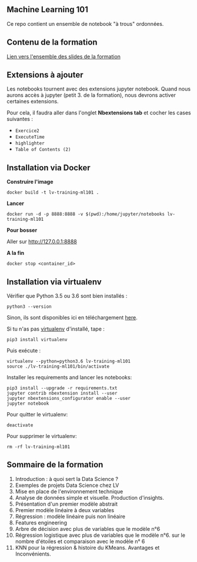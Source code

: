 ## Machine Learning 101 ##

Ce repo contient un ensemble de notebook "à trous" ordonnées.

## Contenu de la formation

[Lien vers l'ensemble des slides de la formation](https://docs.google.com/presentation/d/1UkE6inFQK_Y0cv-yHPYJ0JjxtAihAPQDoY0HYbeL3Js/edit?usp=sharing)

## Extensions à ajouter
Les notebooks tournent avec des extensions jupyter notebook.
Quand nous aurons accès à jupyter (petit 3. de la formation), nous devrons activer certaines extensions.

Pour cela, il faudra aller dans l'onglet __Nbextensions tab__ et cocher les cases suivantes :
+ `Exercice2`
+ `ExecuteTime`
+ `highlighter`
+ `Table of Contents (2)`

## Installation via Docker

__Construire l'image__

```
docker build -t lv-training-ml101 .
```

__Lancer__

```
docker run -d -p 8888:8888 -v $(pwd):/home/jupyter/notebooks lv-training-ml101
```

__Pour bosser__

Aller sur http://127.0.0.1:8888

__A la fin__

```
docker stop <container_id>
```

## Installation via virtualenv

Vérifier que Python 3.5 ou 3.6 sont bien installés :

```
python3 --version
```

Sinon, ils sont disponibles ici en téléchargement [here](https://www.python.org/downloads/release/python-368/).

Si tu n'as pas [virtualenv](https://pypi.org/project/virtualenv/) d'installé, tape :

```
pip3 install virtualenv
```

Puis exécute :
```
virtualenv --python=python3.6 lv-training-ml101
source ./lv-training-ml101/bin/activate
```

Installer les requirements and lancer les notebooks:

```
pip3 install --upgrade -r requirements.txt
jupyter contrib nbextension install --user
jupyter nbextensions_configurator enable --user
jupyter notebook
```

Pour quitter le virtualenv:

```
deactivate
```

Pour supprimer le virtualenv:

```
rm -rf lv-training-ml101
```




## Sommaire de la formation

1. Introduction : à quoi sert la Data Science ?
2. Exemples de projets Data Science chez LV
3. Mise en place de l'environnement technique
4. Analyse de données simple et visuelle. Production d'insights.
5. Présentation d'un premier modèle abstrait
6. Premier modèle linéaire à deux variables
7. Régression : modèle linéaire puis non linéaire
8. Features engineering
9. Arbre de décision avec plus de variables que le modèle n°6
10. Régression logistique avec plus de variables que le modèle n°6. sur le nombre d'étoiles et comparaison avec le modèle n° 6
11. KNN pour la régression & histoire du KMeans. Avantages et Inconvénients. 
